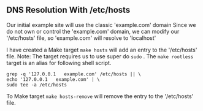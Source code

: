 ##  DNS Resolution With /etc/hosts

Our initial example site will use the classic 'example.com' domain
Since we do not own or control the 'example.com' domain,
we can modify our '/etc/hosts' file, so 'example.com' will resolve to 'localhost'

I have created a Make target `make hosts` will add an entry to the '/etc/hosts' file.
Note: The target requires us to use super do `sudo` .
The `make rootless` target is an alias for following shell script.

```shell
grep -q '127.0.0.1   example.com' /etc/hosts || \
echo '127.0.0.1   example.com' | \
sudo tee -a /etc/hosts
```

To Make target `make hosts-remove` will remove the entry to the '/etc/hosts' file.

